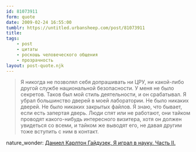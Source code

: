 ```yaml
---
id: 81073911
form: quote
date: 2009-02-24 16:55:00
tumblr: https://untitled.urbansheep.com/post/81073911
title: 
tags:
    - post
    - цитаты
    - роскошь человеческого общения
    - прозрачность
layout: post-quote.njk
---
```


<blockquote>
Я никогда не позволял себя допрашивать ни ЦРУ, ни какой-либо другой службе национальной безопасности. У меня не было секретов. Таков был мой стиль деятельности, и он срабатывал. Я убрал большинство дверей в моей лаборатории. Не было никаких дверей. Не было никаких закрытых файлов. Я знаю, что бывает, если есть запертая дверь. Люди спят или не работают, они тайком проводят какого-нибудь интересного визитера, хотя он должен увидеться со всеми, и тайком же выводят его, не давая другим тоже вступить с ним в контакт.
</blockquote>

nature_wonder: <a href="http://nature-wonder.livejournal.com/159901.html">Даниел Карлтон Гайдузек, Я играл в науку. Часть II.</a>
